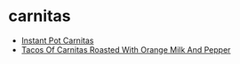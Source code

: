 # carnitas

 * [Instant Pot Carnitas](index/i/instant-pot-carnitas.json)
 * [Tacos Of Carnitas Roasted With Orange Milk And Pepper](index/t/tacos-of-carnitas-roasted-with-orange-milk-and-pepper-358749.json)
